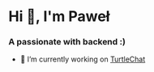 <h1>Hi 👋, I'm Paweł</h1>
<h3>A passionate with backend :)</h3>

- 🔭 I’m currently working on [TurtleChat](https://github.com/kwiats/turtle-chat)
